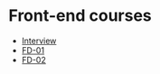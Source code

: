 <h1>
    Front-end courses
</h1>

<ul>
    <li>
        <a href="interview/MAIN.md">Interview</a>
    </li>
    <li>
        <a href="FD-01/MAIN.md">FD-01</a>
    </li>
    <li>
        <a href="FD-02/MAIN.md">FD-02</a>
    </li>
</ul>